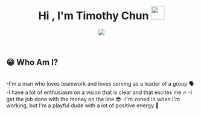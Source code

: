 <h1 align="center"><b>Hi , I'm Timothy Chun </b><img src="https://media.giphy.com/media/hvRJCLFzcasrR4ia7z/giphy.gif" width="35"></h1>


<p align="center">
  <a href="https://github.com/DenverCoder1/readme-typing-svg"><img src="https://readme-typing-svg.herokuapp.com?font=Time+New+Roman&color=cyan&size=25&center=true&vCenter=true&width=600&height=100&lines=Hello+World!;I+love+Python!;I+loathe+tests+but+love+a+challenge+🔥;I'm+currently+in+Seoul+South+Korea;Interested+in+Business+and+Startups"></a>
</p>


<br>

## 😁 Who Am I?
<br>
-I'm a man who loves teamwork and loves serving as a leader of a group 🗣️
-I have a lot of enthusiasm on a vision that is clear and that excites me 🔥
-I get the job done with the money on the line 😎
-I'm zoned in when I'm working, but I'm a playful dude with a lot of positive energy 🤘







